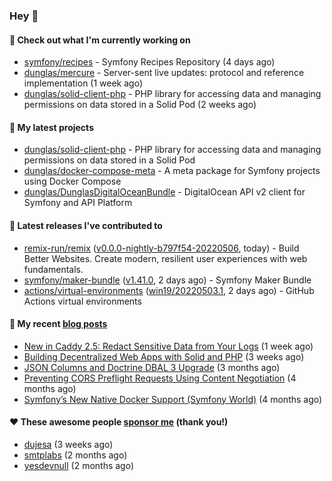 ### Hey 👋

#### 👷 Check out what I'm currently working on

- [symfony/recipes](https://github.com/symfony/recipes) - Symfony Recipes Repository (4 days ago)
- [dunglas/mercure](https://github.com/dunglas/mercure) - Server-sent live updates: protocol and reference implementation (1 week ago)
- [dunglas/solid-client-php](https://github.com/dunglas/solid-client-php) - PHP library for accessing data and managing permissions on data stored in a Solid Pod (2 weeks ago)

#### 🌱 My latest projects

- [dunglas/solid-client-php](https://github.com/dunglas/solid-client-php) - PHP library for accessing data and managing permissions on data stored in a Solid Pod
- [dunglas/docker-compose-meta](https://github.com/dunglas/docker-compose-meta) - A meta package for Symfony projects using Docker Compose
- [dunglas/DunglasDigitalOceanBundle](https://github.com/dunglas/DunglasDigitalOceanBundle) - DigitalOcean API v2 client for Symfony and API Platform

#### 🔭 Latest releases I've contributed to

- [remix-run/remix](https://github.com/remix-run/remix) ([v0.0.0-nightly-b797f54-20220506](https://github.com/remix-run/remix/releases/tag/v0.0.0-nightly-b797f54-20220506), today) - Build Better Websites. Create modern, resilient user experiences with web fundamentals.
- [symfony/maker-bundle](https://github.com/symfony/maker-bundle) ([v1.41.0](https://github.com/symfony/maker-bundle/releases/tag/v1.41.0), 2 days ago) - Symfony Maker Bundle
- [actions/virtual-environments](https://github.com/actions/virtual-environments) ([win19/20220503.1](https://github.com/actions/virtual-environments/releases/tag/win19%2F20220503.1), 2 days ago) - GitHub Actions virtual environments

#### 📜 My recent [blog posts](https://dunglas.fr)

- [New in Caddy 2.5: Redact Sensitive Data from Your Logs](https://dunglas.fr/2022/04/caddy-logging-security-improvements/) (1 week ago)
- [Building Decentralized Web Apps with Solid and PHP](https://dunglas.fr/2022/04/building-decentralized-web-apps-with-solid-and-php/) (3 weeks ago)
- [JSON Columns and Doctrine DBAL 3 Upgrade](https://dunglas.fr/2022/01/json-columns-and-doctrine-dbal-3-upgrade/) (3 months ago)
- [Preventing CORS Preflight Requests Using Content Negotiation](https://dunglas.fr/2022/01/preventing-cors-preflight-requests-using-content-negotiation/) (4 months ago)
- [Symfony’s New Native Docker Support (Symfony World)](https://dunglas.fr/2021/12/symfonys-new-native-docker-support-symfony-world/) (4 months ago)

#### ❤️ These awesome people [sponsor me](https://github.com/sponsors/dunglas) (thank you!)

- [dujesa](https://github.com/dujesa) (3 weeks ago)
- [smtplabs](https://github.com/smtplabs) (2 months ago)
- [yesdevnull](https://github.com/yesdevnull) (2 months ago)

